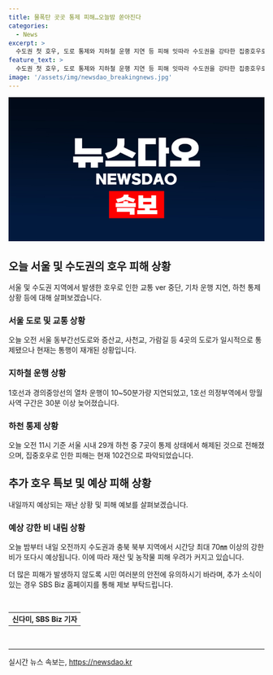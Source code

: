 ```yaml
---
title: 물폭탄 곳곳 통제 피해…오늘밤 쏟아진다
categories:
  - News
excerpt: >
  수도권 첫 호우, 도로 통제와 지하철 운행 지연 등 피해 잇따라 수도권을 강타한 집중호우로 인해 도로 4곳이 통제되었으며 지하철 운행도 10~50분 지연되었습니다. 서울시내 하천 통제는 7곳이 해제됐으며, 현재까지 102건의 피해가 발생한 것으로 집계됐습니다. 기상청은 추가 강우를 예보하고 있어 재산과 농작물 피해가 우려되고 있습니다. SBS Biz 신다미가 전합니다. (150자)
feature_text: >
  수도권 첫 호우, 도로 통제와 지하철 운행 지연 등 피해 잇따라 수도권을 강타한 집중호우로 인해 도로 4곳이 통제되었으며 지하철 운행도 10~50분 지연되었습니다. 서울시내 하천 통제는 7곳이 해제됐으며, 현재까지 102건의 피해가 발생한 것으로 집계됐습니다. 기상청은 추가 강우를 예보하고 있어 재산과 농작물 피해가 우려되고 있습니다. SBS Biz 신다미가 전합니다. (150자)
image: '/assets/img/newsdao_breakingnews.jpg'
---
```


<p><img src="/assets/img/newsdao_breakingnews.jpg" alt="ranknews 속보" /></p>

<h2 data-ke-size="size26">오늘 서울 및 수도권의 호우 피해 상황</h2>

<p data-ke-size="size16">서울 및 수도권 지역에서 발생한 호우로 인한 교통 ver 중단, 기차 운행 지연, 하천 통제 상황 등에 대해 살펴보겠습니다.</p>

<h3>서울 도로 및 교통 상황</h3>

<p data-ke-size="size16">오늘 오전 서울 동부간선도로와 증산교, 사천교, 가람길 등 4곳의 도로가 일시적으로 통제됐으나 현재는 통행이 재개된 상황입니다.</p>

<h3>지하철 운행 상황</h3>

<p data-ke-size="size16">1호선과 경의중앙선의 열차 운행이 10~50분가량 지연되었고, 1호선 의정부역에서 망월사역 구간은 30분 이상 늦어졌습니다.</p>

<h3>하천 통제 상황</h3>

<p data-ke-size="size16">오늘 오전 11시 기준 서울 시내 29개 하천 중 7곳이 통제 상태에서 해제된 것으로 전해졌으며, 집중호우로 인한 피해는 현재 102건으로 파악되었습니다.</p>

<h2 data-ke-size="size26">추가 호우 특보 및 예상 피해 상황</h2>

<p data-ke-size="size16">내일까지 예상되는 재난 상황 및 피해 예보를 살펴보겠습니다.</p>

<h3>예상 강한 비 내림 상황</h3>

<p data-ke-size="size16">오늘 밤부터 내일 오전까지 수도권과 충북 북부 지역에서 시간당 최대 70㎜ 이상의 강한 비가 또다시 예상됩니다. 이에 따라 재산 및 농작물 피해 우려가 커지고 있습니다.</p>

<p data-ke-size="size16">더 많은 피해가 발생하지 않도록 시민 여러분의 안전에 유의하시기 바라며, 추가 소식이 있는 경우 SBS Biz 홈페이지를 통해 제보 부탁드립니다.</p>

<p data-ke-size="size16">&nbsp;</p>

<table>
    <tbody>
        <tr>
            <td style="text-align: center; height: 17px;"><b>신다미, SBS Biz 기자</b></td>
        </tr>
    </tbody>
</table>

<p data-ke-size="size16">&nbsp;</p>

<p><hr></p>
실시간 뉴스 속보는, <a href="https://newsdao.kr" rel="dofollow">https://newsdao.kr</a>


